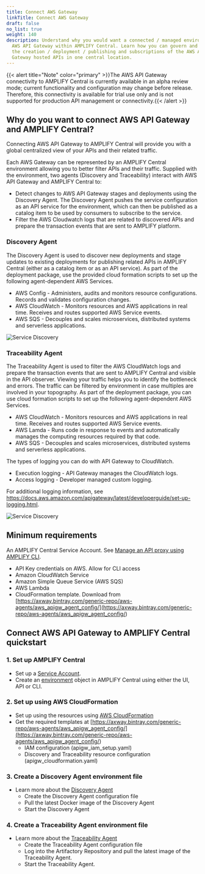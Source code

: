 ```yaml
---
title: Connect AWS Gateway
linkTitle: Connect AWS Gateway
draft: false
no_list: true
weight: 140
description: Understand why you would want a connected / managed environment for
  AWS API Gateway within AMPLIFY Central. Learn how you can govern and monitor
  the creation / deployment / publishing and subscriptions of the AWS API
  Gateway hosted APIs in one central location.
---
```

{{< alert title="Note" color="primary" >}}The AWS API Gateway connectivity to AMPLIFY Central is currently available in an alpha review mode; current functionality and configuration may change before release.   Therefore, this connectivity is available for trial use only and is not supported for production API management or connectivity.{{< /alert >}}

## Why do you want to connect AWS API Gateway and AMPLIFY Central?

Connecting AWS API Gateway to AMPLIFY Central will provide you with a global centralized view of your APIs and their related traffic.

Each AWS Gateway can be represented by an AMPLIFY Central environment allowing you to better filter APIs and their traffic. Supplied with the environment, two agents (Discovery and Traceability) interact with AWS API Gateway and AMPLIFY Central to:

* Detect changes to AWS API Gateway stages and deployments using the Discovery Agent. The Discovery Agent pushes the service configuration as an API service for the environment, which can then be published as a catalog item to be used by consumers to subscribe to the service.
* Filter the AWS Cloudwatch logs that are related to discovered APIs and prepare the transaction events that are sent to AMPLIFY platform.

### Discovery Agent

The Discovery Agent is used to discover  new deployments and stage updates to existing deployments for publishing related APIs in AMPLIFY Central (either as  a catalog item or as an API service). As part of the deployment package, use the provided cloud formation scripts  to set up the following agent-dependent AWS Services.

* AWS Config - Administers, audits and monitors resource configurations. Records and validates configuration changes.
* AWS CloudWatch - Monitors resources and AWS applications in real time. Receives and routes supported AWS Service events.
* AWS SQS - Decouples and scales microservices, distributed systems and serverless applications.

![Service Discovery](/Images/central/ServiceDiscovery.png)

### Traceability Agent

The Traceability Agent is used to filter the AWS CloudWatch logs and prepare the transaction events that are sent to AMPLIFY Central and visible in the API observer. Viewing your traffic helps you to identify the bottleneck and errors. The traffic can be filtered by environment in case multiples are involved in your topography. As part of the deployment package, you can use cloud formation scripts to set up the following agent-dependent AWS Services.

* AWS CloudWatch - Monitors resources and AWS applications in real time. Receives and routes supported AWS Service events.
* AWS Lamda - Runs code in response to events and automatically manages the computing resources required by that code.
* AWS SQS - Decouples and scales microservices, distributed systems and serverless applications.

The types of logging you can do with API Gateway to CloudWatch.

* Execution logging - API Gateway manages the CloudWatch logs.
* Access logging - Developer managed custom logging.

For additional logging information, see <https://docs.aws.amazon.com/apigateway/latest/developerguide/set-up-logging.html>.

![Service Discovery](/Images/central/Traceabilityagent.png)

## Minimum requirements

An AMPLIFY Central Service Account. See [Manage an API proxy using AMPLIFY CLI](/docs/central/cli_proxy_flow/).

* API Key credentials on AWS. Allow for CLI access
* Amazon CloudWatch Service
* Amazon Simple Queue Service (AWS SQS)
* AWS Lambda
* CloudFormation template. Download from [https://axway.bintray.com/generic-repo/aws-agents/aws_apigw_agent_config/](<https://axway.bintray.com/generic-repo/aws-agents/aws_apigw_agent_config/>)

## Connect AWS API Gateway to AMPLIFY Central quickstart

### 1. Set up AMPLIFY Central

* Set up a [Service Account](/docs/central/connect-aws-gateway/prepare-amplify-central-1/#create-a-service-account).
* Create an [environment](/docs/central/connect-aws-gateway/prepare-amplify-central-1/#create-an-environment) object in AMPLIFY Central using either the UI, API or CLI.  

### 2. Set up using AWS CloudFormation

* Set up using the resources using [AWS CloudFormation](/docs/central/connect-aws-gateway/prepare-aws-api-gateway/#set-up-the-cloudformation)
* Get the required templates at [https://axway.bintray.com/generic-repo/aws-agents/aws_apigw_agent_config/](<https://axway.bintray.com/generic-repo/aws-agents/aws_apigw_agent_config/>)
    * IAM configuration (apigw_iam_setup.yaml)
    * Discovery and Traceability resource configuration (apigw_cloudformation.yaml)  

### 3. Create a Discovery Agent environment file

* Learn more about the [Discovery Agent](/docs/central/connect-aws-gateway/deploy-your-agents-1/#discovery-agent)
    * Create the Discovery Agent configuration file
    * Pull the latest Docker image of the Discovery Agent
    * Start the Discovery Agent  

### 4. Create a Traceability Agent environment file

* Learn more about the [Traceability Agent](/docs/central/connect-aws-gateway/deploy-your-agents-1/#traceability-agent)
    * Create the Traceability Agent configuration file
    * Log into the Artifactory Repository and pull the latest image of the Traceability Agent.
    * Start the Traceability Agent.

